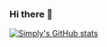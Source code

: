 ### Hi there 👋

<!--
- 🔭 I’m currently working on my full-stack work in C# MVC
- 🌱 I’m currently attending the first year of Technical Computer Science at the University of Twente
- 👯 I’m looking to collaborate on cyber security projects! 
- 📫 How to reach me: [Daniel Jonker](mailto:ddavidjonker@outlook.com?subject=[GitHub])
- 😄 Pronouns: he/him
-->
[![Simply's GitHub stats](https://github-readme-stats.vercel.app/api?username=SimplyPancake)](https://github.com/anuraghazra/github-readme-stats)
